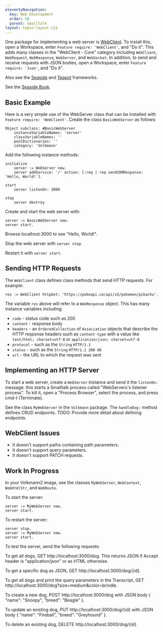 ```yaml
---
eleventyNavigation:
  key: Web Development
  order: 50
  parent: Smalltalk
layout: topic-layout.njk
---
```


One package for implementing a web server is
<a href="https://github.com/Cuis-Smalltalk/Cuis-Smalltalk-Dev/blob/master/Packages/Features/WebClient.pck.st"
target="_blank">WebClient</a>.
To install this, open a Workspace, enter `Feature require: 'WebClient'`,
and "Do it".
This adds many classes in the "WebClient - Core" category including
`WebClient`, `WebRequest`, `WebResponse`, `WebServer`, and `WebSocket`.
In addition, to send and receive requests with JSON bodies,
open a Workspace, enter `Feature require: 'Json'`, and "Do it".

Also see the
<a href="https://github.com/SeasideSt/Seaside" target="_blank">Seaside</a> and
<a href="https://github.com/zeroflag/Teapot" target="_blank">Teapot</a> frameworks.

See the <a href="https://book.seaside.st/book" target="_blank">Seaside Book</a>.

## Basic Example

Here is a very simple use of the WebServer class that can be installed with
`Feature require: 'WebClient'`.
Create the class `BasicWebServer` as follows:

```smalltalk
Object subclass: #BasicWebServer
    instanceVariableNames: 'server'
    classVariableNames: ''
    poolDictionaries: ''
    category: 'Volkmann'
```

Add the following instance methods:

```smalltalk
initialize
    server := WebServer new.
    server addService: '/' action: [:req | req send200Response: 'Hello, World!'].

start
    server listenOn: 3000

stop
    server destroy
```

Create and start the web server with:

```smalltalk
server := BasicWebServer new.
server start.
```

Browse localhost:3000 to see "Hello, World!".

Stop the web server with `server stop`.

Restart it with `server start`.

## Sending HTTP Requests

The `WebClient` class defines class methods that send HTTP requests.
For example:

```smalltalk
res := WebClient httpGet: 'https://pokeapi.co/api/v2/pokemon/pikachu'.
```

The variable `res` above will refer to a `WebResponse` object.
This has many instance variables including:

- `code` - status code such as 200
- `content` - response body
- `headers` - an `OrderedCollection` of `Association` objects
  that describe the HTTP response headers such as `content-type` with a
  value like `text/html; charset=utf-8` or `application/json; charset=utf-8`
- `protocol` - such as the `String` `HTTP/1.1`
- `status` - such as the `String` `HTTP/1.1 200 OK`
- `url` - the URL to which the request was sent

## Implementing an HTTP Server

To start a web server, create a `WebServer` instance
and send it the `listenOn:` message.
this starts a Smalltalk process called "WebServers's listener process".
To kill it, open a "Process Browser", select the process,
and press cmd-t (Terminate).

See the class `MyWebServer` in the `Volkmann` package.
The `handleDog:` method defines CRUD endpoints.
TODO: Provide more detail about defining endpoints.

## WebClient Issues

- It doesn't support paths containing path parameters.
- It doesn't support query parameters.
- It doesn't support PATCH requests.

## Work In Progress

In your Volkmann2 image, see the classes
`MyWebServer`, `WebContext`, `WebHtmlStr`, and `WebRoute`.

To start the server:

```smalltalk
server := MyWebServer new.
server start.
```

To restart the server:

```smalltalk
server stop.
server := MyWebServer new.
server start.
```

To test the server, send the following requests:

To get all dogs, GET http://localhost:3000/dog.
This returns JSON if Accept header is "application/json" or as HTML otherwise.

To get a specific dog as JSON, GET http://localhost:3000/dog/{id}.

To get all dogs and print the query parameters in the Transcript,
GET http://localhost:3000/dog?size=medium&color=brindle.

To create a new dog, POST http://localhost:3000/dog
with JSON body { "name": "Snoopy", "breed": "Beagle" }.

To update an existing dog, PUT http://localhost:3000/dog/{id}
with JSON body { "name": "Fireball", "breed": "Greyhound" }.

To delete an existing dog, DELETE http://localhost:3000/dog/{id}.
